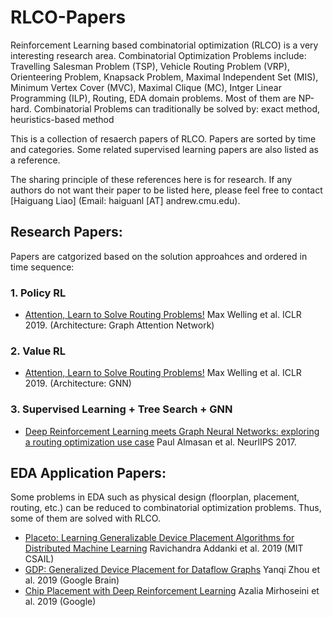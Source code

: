 # RLCO-Papers

Reinforcement Learning based combinatorial optimization (RLCO) is a very interesting research area. 
Combinatorial Optimization Problems include: Travelling Salesman Problem (TSP), Vehicle Routing Problem (VRP), Orienteering Problem, Knapsack Problem, Maximal Independent Set (MIS), Minimum Vertex Cover (MVC), Maximal Clique (MC), Intger Linear Programming (ILP), Routing, EDA domain problems. Most of them are NP-hard. 
Combinatorial Problems can traditionally be solved by: exact method, heuristics-based method

This is a collection of resaerch papers of RLCO. Papers are sorted by time and categories. Some related supervised learning papers are also listed as a reference.


The sharing principle of these references here is for research. If any authors do not want their paper to be listed here, please feel free to contact [Haiguang Liao]  (Email: haiguanl [AT] andrew.cmu.edu).

## Research Papers:
Papers are catgorized based on the solution approahces and ordered in time sequence:
### 1. Policy RL
* [Attention, Learn to Solve Routing Problems!](https://arxiv.org/pdf/1803.08475.pdf?source=post_page---------------------------) Max Welling et al. ICLR 2019. (Architecture: Graph Attention Network)

### 2. Value RL
* [Attention, Learn to Solve Routing Problems!](https://arxiv.org/pdf/1803.08475.pdf?source=post_page---------------------------) Max Welling et al. ICLR 2019. (Architecture: GNN)

### 3. Supervised Learning + Tree Search + GNN
* [Deep Reinforcement Learning meets Graph Neural
Networks: exploring a routing optimization use case](https://arxiv.org/pdf/1910.07421.pdf) Paul Almasan et al. NeurlIPS 2017. 

## EDA Application Papers:
Some problems in EDA such as physical design (floorplan, placement, routing, etc.) can be reduced to combinatorial optimization problems. Thus, some of them are solved with RLCO.
 * [Placeto: Learning Generalizable Device Placement
Algorithms for Distributed Machine Learning](https://arxiv.org/pdf/1906.08879.pdf) Ravichandra Addanki et al. 2019 (MIT CSAIL)
* [GDP: Generalized Device Placement for Dataflow Graphs](https://arxiv.org/pdf/1910.01578.pdf) Yanqi Zhou et al. 2019 (Google Brain)
* [Chip Placement with Deep Reinforcement Learning](https://arxiv.org/pdf/2004.10746.pdf) Azalia Mirhoseini et al. 2019 (Google)

